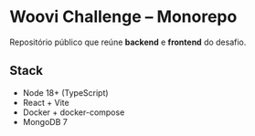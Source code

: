 # Woovi Challenge – Monorepo

Repositório público que reúne **backend** e **frontend** do desafio.

## Stack  
- Node 18+ (TypeScript)  
- React + Vite  
- Docker + docker-compose  
- MongoDB 7 
